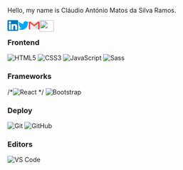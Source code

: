Hello, my name is Cláudio António Matos da Silva Ramos.

<a href="https://www.linkedin.com/in/claudioamsramos/"><img align="left" alt="Tiago | Linkedin" width="24px" src="https://github.com/hargun79/hargun79/blob/master/Assets/Linkedin.svg" /></a>
  
<a href="https://twitter.com/camsramos92"><img align="left" alt="Cláudio | Twitter" width="24px" src="https://github.com/hargun79/hargun79/blob/master/Assets/Twitter.svg" /></a>
  
<a href="mailto:claudioamsramos@hotmail.com"><img align="left" alt="Cláudio | Gmail" width="24px" src="https://github.com/hargun79/hargun79/blob/master/Assets/Gmail.svg" /></a>

<a href="https://discord.gg/eT89Qust"><img align="left" src="https://github.com/gauravghongde/social-icons/blob/master/PNG/Color/Discord.png" width="32px" height="26px"/></a>

<br>

### Frontend

![HTML5](https://img.shields.io/badge/-HTML5-%23E44D27?style=flat-square&logo=html5&logoColor=ffffff)
![CSS3](https://img.shields.io/badge/-CSS3-%231572B6?style=flat-square&logo=css3)
![JavaScript](https://img.shields.io/badge/-JavaScript-black?style=flat-square&logo=javascript)
![Sass](https://img.shields.io/badge/-Sass-%23282C34?style=flat-square&logo=sass)

### Frameworks

/*![React](https://img.shields.io/badge/-React-%23282C34?style=flat-square&logo=react) */
![Bootstrap](https://img.shields.io/badge/-Bootstrap-563D7C?style=flat-square&logo=bootstrap)

### Deploy

![Git](https://img.shields.io/badge/-Git-black?style=flat-square&logo=git)
![GitHub](https://img.shields.io/badge/-GitHub-181717?style=flat-square&logo=github)

### Editors

![VS Code](http://img.shields.io/badge/-VS%20Code-007ACC?style=flat-square&logo=visual-studio-code)
